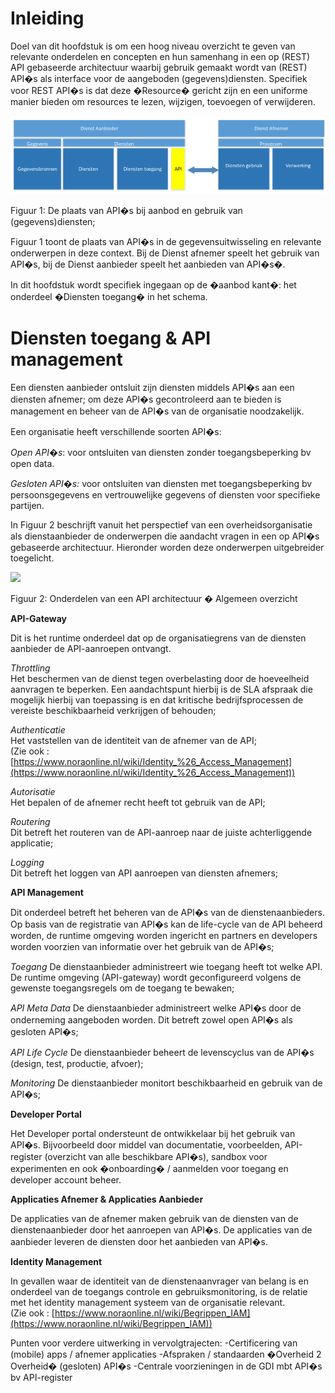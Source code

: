 

# Inleiding

Doel van dit hoofdstuk is om een hoog niveau overzicht te geven van relevante onderdelen en concepten en hun samenhang in een op (REST) API gebaseerde architectuur waarbij gebruik gemaakt wordt van (REST) API�s als interface voor de aangeboden (gegevens)diensten. Specifiek voor REST API�s is dat deze �Resource� gericht zijn en een uniforme manier bieden om resources te lezen, wijzigen, toevoegen of verwijderen.

![](media/clip02.png)

Figuur 1: De plaats van API�s bij aanbod en gebruik van (gegevens)diensten;

Figuur 1 toont de plaats van API�s in de gegevensuitwisseling en relevante onderwerpen in deze context. Bij de Dienst afnemer speelt het gebruik van API�s,  bij de Dienst aanbieder speelt het aanbieden van API�s�.

In dit hoofdstuk wordt specifiek ingegaan op de �aanbod kant�: het onderdeel �Diensten toegang� in het schema.

# Diensten toegang & API management

Een diensten aanbieder ontsluit zijn diensten middels API�s aan een diensten afnemer; om deze API�s gecontroleerd aan te bieden is management en beheer van de API�s van de organisatie noodzakelijk.

Een organisatie heeft verschillende soorten API�s:

_Open API�s_: voor ontsluiten van diensten zonder toegangsbeperking bv open data.

_Gesloten API�s:_ voor ontsluiten van diensten met toegangsbeperking bv persoonsgegevens en vertrouwelijke gegevens of diensten voor specifieke partijen.

  
In Figuur 2 beschrijft vanuit het perspectief van een overheidsorganisatie als dienstaanbieder de onderwerpen die aandacht vragen in een op API�s gebaseerde architectuur. Hieronder worden deze onderwerpen uitgebreider toegelicht.

![](media/clip_04.png)

Figuur 2: Onderdelen van een API architectuur � Algemeen overzicht

**API-Gateway**

Dit is het runtime onderdeel dat op de organisatiegrens van de diensten aanbieder de API-aanroepen ontvangt.

_Throttling_  
Het beschermen van de dienst tegen overbelasting door de hoeveelheid aanvragen te beperken. Een aandachtspunt hierbij is de SLA afspraak die mogelijk hierbij van toepassing is en dat kritische bedrijfsprocessen de vereiste beschikbaarheid verkrijgen of behouden;

_Authenticatie_  
Het vaststellen van de identiteit van de afnemer van de API;  
(Zie ook : [https://www.noraonline.nl/wiki/Identity_%26_Access_Management](https://www.noraonline.nl/wiki/Identity_%26_Access_Management))

_Autorisatie_  
Het bepalen of de afnemer recht heeft tot gebruik van de API;

_Routering_  
Dit betreft het routeren van de API-aanroep naar de juiste achterliggende applicatie;

_Logging_  
Dit betreft het loggen van API aanroepen van diensten afnemers;

**API Management**

Dit onderdeel betreft het beheren van de API�s van de dienstenaanbieders. Op basis van de registratie van API�s kan de life-cycle van de API beheerd worden, de runtime omgeving worden ingericht en partners en developers worden voorzien van informatie over het gebruik van de API�s;

_Toegang_
De dienstaanbieder administreert wie toegang heeft tot welke API. De runtime omgeving (API-gateway) wordt geconfigureerd volgens de gewenste toegangsregels om de toegang te bewaken;

_API Meta Data_
De dienstaanbieder administreert welke API�s door de onderneming aangeboden worden. Dit betreft zowel open API�s als gesloten API�s;

_API Life Cycle_
De dienstaanbieder beheert de levenscyclus van de API�s (design, test, productie, afvoer);

_Monitoring_
De dienstaanbieder monitort beschikbaarheid en gebruik van de API�s;

**Developer Portal**

Het Developer portal ondersteunt de ontwikkelaar bij het gebruik van API�s. Bijvoorbeeld door middel van documentatie, voorbeelden, API-register (overzicht van alle beschikbare API�s), sandbox voor experimenten en ook �onboarding� / aanmelden voor toegang en developer account beheer.

**Applicaties Afnemer & Applicaties Aanbieder**

De applicaties van de afnemer maken gebruik van de diensten van de dienstenaanbieder door het aanroepen van API�s. De applicaties van de aanbieder leveren de diensten door het aanbieden van API�s.

**Identity Management**

In gevallen waar de identiteit van de dienstenaanvrager van belang is en onderdeel van de toegangs controle en gebruiksmonitoring, is de relatie met het identity management systeem van de organisatie relevant.  
(Zie ook : [https://www.noraonline.nl/wiki/Begrippen_IAM](https://www.noraonline.nl/wiki/Begrippen_IAM))

Punten voor verdere uitwerking in vervolgtrajecten:
-Certificering van (mobile) apps / afnemer applicaties
-Afspraken / standaarden �Overheid 2 Overheid� (gesloten) API�s
-Centrale voorzieningen in de GDI mbt API�s bv API-register 

